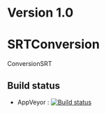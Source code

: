 # Version 1.0

# SRTConversion
ConversionSRT

## Build status
- AppVeyor : [![Build status](https://ci.appveyor.com/api/projects/status/github/melmakrini/SRTConversion?svg=true)](https://ci.appveyor.com/project/melmakrini/SRTConversion)
